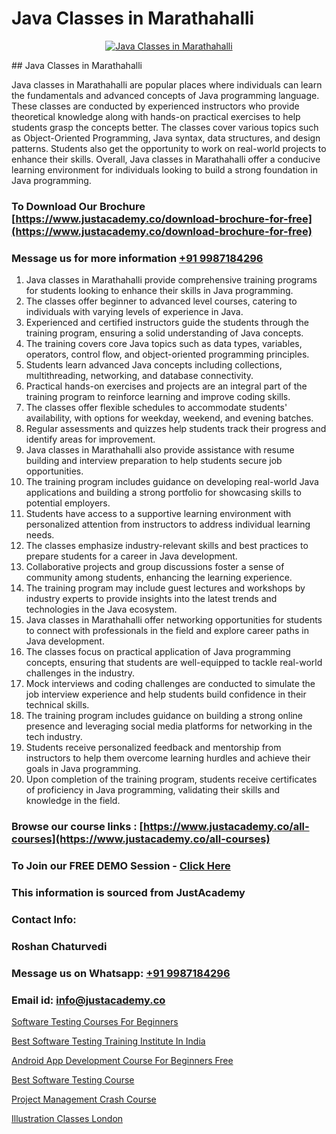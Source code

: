# Java Classes in Marathahalli

<p align="center">
  <a href="https://justacademy.co/course-detail/core-java-training">
    <img src="https://justacademy.co/storage2/course_image/1677245426_course_image.webp" alt="Java Classes in Marathahalli">
  </a>
</p>
## Java Classes in Marathahalli

Java classes in Marathahalli are popular places where individuals can learn the fundamentals and advanced concepts of Java programming language. These classes are conducted by experienced instructors who provide theoretical knowledge along with hands-on practical exercises to help students grasp the concepts better. The classes cover various topics such as Object-Oriented Programming, Java syntax, data structures, and design patterns. Students also get the opportunity to work on real-world projects to enhance their skills. Overall, Java classes in Marathahalli offer a conducive learning environment for individuals looking to build a strong foundation in Java programming.
### To Download Our Brochure [https://www.justacademy.co/download-brochure-for-free](https://www.justacademy.co/download-brochure-for-free)
### Message us for more information [+91 9987184296](https://api.whatsapp.com/send?phone=919987184296)
1) Java classes in Marathahalli provide comprehensive training programs for students looking to enhance their skills in Java programming.
2) The classes offer beginner to advanced level courses, catering to individuals with varying levels of experience in Java.
3) Experienced and certified instructors guide the students through the training program, ensuring a solid understanding of Java concepts.
4) The training covers core Java topics such as data types, variables, operators, control flow, and object-oriented programming principles.
5) Students learn advanced Java concepts including collections, multithreading, networking, and database connectivity.
6) Practical hands-on exercises and projects are an integral part of the training program to reinforce learning and improve coding skills.
7) The classes offer flexible schedules to accommodate students' availability, with options for weekday, weekend, and evening batches.
8) Regular assessments and quizzes help students track their progress and identify areas for improvement.
9) Java classes in Marathahalli also provide assistance with resume building and interview preparation to help students secure job opportunities.
10) The training program includes guidance on developing real-world Java applications and building a strong portfolio for showcasing skills to potential employers.
11) Students have access to a supportive learning environment with personalized attention from instructors to address individual learning needs.
12) The classes emphasize industry-relevant skills and best practices to prepare students for a career in Java development.
13) Collaborative projects and group discussions foster a sense of community among students, enhancing the learning experience.
14) The training program may include guest lectures and workshops by industry experts to provide insights into the latest trends and technologies in the Java ecosystem.
15) Java classes in Marathahalli offer networking opportunities for students to connect with professionals in the field and explore career paths in Java development.
16) The classes focus on practical application of Java programming concepts, ensuring that students are well-equipped to tackle real-world challenges in the industry.
17) Mock interviews and coding challenges are conducted to simulate the job interview experience and help students build confidence in their technical skills.
18) The training program includes guidance on building a strong online presence and leveraging social media platforms for networking in the tech industry.
19) Students receive personalized feedback and mentorship from instructors to help them overcome learning hurdles and achieve their goals in Java programming.
20) Upon completion of the training program, students receive certificates of proficiency in Java programming, validating their skills and knowledge in the field.

### Browse our course links : [https://www.justacademy.co/all-courses](https://www.justacademy.co/all-courses) 
### To Join our FREE DEMO Session - [Click Here](https://www.justacademy.co/register-for-course-demo)


### This information is sourced from JustAcademy
### Contact Info:
### Roshan Chaturvedi
### Message us on Whatsapp: [+91 9987184296](https://api.whatsapp.com/send?phone=919987184296)
### Email id: [info@justacademy.co](mailto:info@justacademy.co)
                
[Software Testing Courses For Beginners](https://www.linkedin.com/pulse/software-testing-courses-beginners-software-training-sunnyvale-bshhc?trackingId=ruPzl5pvPyodxz0zNMW2sg%3D%3D&lipi=urn%3Ali%3Apage%3Ad_flagship3_company_admin%3BBSY%2B%2Fy34Qwixo35QOcgx1g%3D%3D)

[Best Software Testing Training Institute In India](https://www.linkedin.com/pulse/best-software-testing-training-institute-india-justacademy-kolkata-9befe?trackingId=rSysLGrEcunrHvPekioI8A%3D%3D&lipi=urn%3Ali%3Apage%3Ad_flagship3_company_admin%3Bk9oA%2BVOQTPioabiM45wXSA%3D%3D)

[Android App Development Course For Beginners Free](https://medium.com/@mistersumit961/android-app-development-course-for-beginners-free-01a641a68089)

[Best Software Testing Course](https://medium.com/@prempja40/best-software-testing-course-0a5c2d901496)

[Project Management Crash Course](https://justacademyin.github.io/justacademy/project-management-crash-course)

[Illustration Classes London](https://justacademyin.github.io/justacademy/illustration-classes-london)

